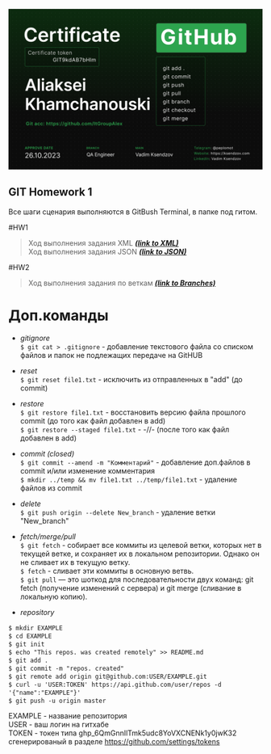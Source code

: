 <p align="center"><img src="AliakseiKhamchanouski_Git.png"></p>

## GIT Homework 1

Все шаги сценария выполняются в GitBush Terminal, в папке под гитом.

#HW1  
>Ход выполнения задания XML ***[(link to XML)](https://github.com/ItGroupAlex/XML/blob/main/README.md "link")***  
>Ход выполнения задания JSON ***[(link to JSON)](https://github.com/ItGroupAlex/JSON/blob/main/README.md "link")***
>
#HW2  
>Ход выполнения задания по веткам ***[(link to Branches)](https://github.com/ItGroupAlex/TerminalLinux/blob/main/branches.md "link")***



 
# Доп.команды  

* *gitignore*  
`$ git cat > .gitignore` - добавление текстового файла со списком файлов и папок не подлежащих передаче на GitHUB  

* *reset*  
`$ git reset file1.txt` - исключить из отправленных в "add" (до commit)  

* *restore*  
`$ git restore file1.txt` - восстановить версию файла прошлого commit (до того как файл добавлен в add)  
`$ git restore --staged file1.txt` - -//- (после того как файл добавлен в add)   

* *commit (closed)*  
`$ git commit --amend -m "Комментарий"` - добавление доп.файлов в commit и/или изменение комментария  
`$ mkdir ../temp && mv file1.txt ../temp/file1.txt` -  удаление файлов из commit 

* *delete*  
`$ git push origin --delete New_branch` - удаление ветки "New_branch"  
  
* *fetch/merge/pull*  
`$ git fetch` - собирает все коммиты из целевой ветки, которых нет в текущей ветке, и сохраняет их в локальном репозитории. Однако он не сливает их в текущую ветку.   
`$ fetch` - сливает эти коммиты в основную ветвь.   
`$ git pull` — это шоткод для последовательности двух команд: git fetch (получение изменений с сервера) и git merge (сливание в локальную копию).  

* *repository*  
```
$ mkdir EXAMPLE   
$ cd EXAMPLE  
$ git init   
$ echo "This repos. was created remotely" >> README.md  
$ git add .  
$ git commit -m "repos. created"  
$ git remote add origin git@github.com:USER/EXAMPLE.git  
$ curl -u 'USER:TOKEN' https://api.github.com/user/repos -d '{"name":"EXAMPLE"}'  
$ git push -u origin master
```
EXAMPLE - название репозитория  
USER - ваш логин на гитхабе  
TOKEN - токен типа ghp_6QmGnnIlTmk5udc8YoVXCNENk1y0jwK32 сгенерированый в разделе https://github.com/settings/tokens  
